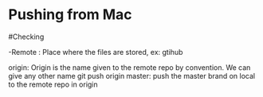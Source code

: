 # Pushing from Mac
#Checking

-Remote : Place where the files are stored, ex: gtihub

origin: Origin is the name given to the remote repo by convention. We can give any other name
git push origin master: push the master brand on local to the remote repo in origin
